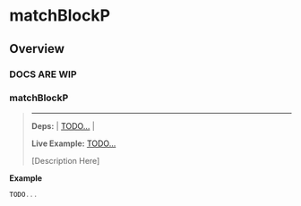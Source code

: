 #  matchBlockP
## Overview
### DOCS ARE WIP


### matchBlockP
>---
>**Deps:** | [TODO...](#config) |
>
>**Live Example:** [TODO...](https://nr15m67qzp.codesandbox.io/)
>
>[Description Here]

**Example**

```javascript
TODO...
```
>